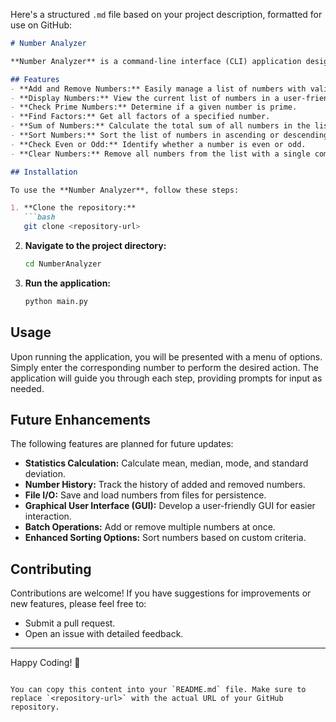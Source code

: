 Here's a structured `.md` file based on your project description, formatted for use on GitHub:

```markdown
# Number Analyzer

**Number Analyzer** is a command-line interface (CLI) application designed to help users analyze and manipulate numbers efficiently. This project provides a variety of functionalities, including adding and removing numbers, checking for prime numbers, finding factors, and performing basic statistical calculations.

## Features
- **Add and Remove Numbers:** Easily manage a list of numbers with validation.
- **Display Numbers:** View the current list of numbers in a user-friendly format.
- **Check Prime Numbers:** Determine if a given number is prime.
- **Find Factors:** Get all factors of a specified number.
- **Sum of Numbers:** Calculate the total sum of all numbers in the list.
- **Sort Numbers:** Sort the list of numbers in ascending or descending order.
- **Check Even or Odd:** Identify whether a number is even or odd.
- **Clear Numbers:** Remove all numbers from the list with a single command.

## Installation

To use the **Number Analyzer**, follow these steps:

1. **Clone the repository:**
   ```bash
   git clone <repository-url>
   ```

2. **Navigate to the project directory:**
   ```bash
   cd NumberAnalyzer
   ```

3. **Run the application:**
   ```bash
   python main.py
   ```

## Usage

Upon running the application, you will be presented with a menu of options. Simply enter the corresponding number to perform the desired action. The application will guide you through each step, providing prompts for input as needed.

## Future Enhancements

The following features are planned for future updates:
- **Statistics Calculation:** Calculate mean, median, mode, and standard deviation.
- **Number History:** Track the history of added and removed numbers.
- **File I/O:** Save and load numbers from files for persistence.
- **Graphical User Interface (GUI):** Develop a user-friendly GUI for easier interaction.
- **Batch Operations:** Add or remove multiple numbers at once.
- **Enhanced Sorting Options:** Sort numbers based on custom criteria.

## Contributing

Contributions are welcome! If you have suggestions for improvements or new features, please feel free to:
- Submit a pull request.
- Open an issue with detailed feedback.

---

Happy Coding! 🎉
```

You can copy this content into your `README.md` file. Make sure to replace `<repository-url>` with the actual URL of your GitHub repository.